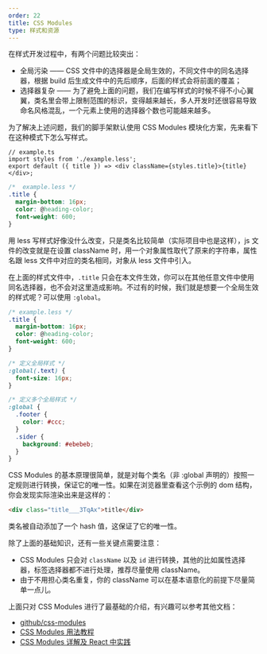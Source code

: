 ```yaml
---
order: 22
title: CSS Modules
type: 样式和资源
---
```


在样式开发过程中，有两个问题比较突出：

- 全局污染 —— CSS 文件中的选择器是全局生效的，不同文件中的同名选择器，根据 build 后生成文件中的先后顺序，后面的样式会将前面的覆盖；
- 选择器复杂 —— 为了避免上面的问题，我们在编写样式的时候不得不小心翼翼，类名里会带上限制范围的标识，变得越来越长，多人开发时还很容易导致命名风格混乱，一个元素上使用的选择器个数也可能越来越多。

为了解决上述问题，我们的脚手架默认使用 CSS Modules 模块化方案，先来看下在这种模式下怎么写样式。

```tsx
// example.ts
import styles from './example.less';
export default ({ title }) => <div className={styles.title}>{title}</div>;
```

```css
/*  example.less */
.title {
  margin-bottom: 16px;
  color: @heading-color;
  font-weight: 600;
}
```

用 less 写样式好像没什么改变，只是类名比较简单（实际项目中也是这样），js 文件的改变就是在设置 className 时，用一个对象属性取代了原来的字符串，属性名跟 less 文件中对应的类名相同，对象从 less 文件中引入。

在上面的样式文件中，`.title` 只会在本文件生效，你可以在其他任意文件中使用同名选择器，也不会对这里造成影响。不过有的时候，我们就是想要一个全局生效的样式呢？可以使用 `:global`。

```css
/* example.less */
.title {
  margin-bottom: 16px;
  color: @heading-color;
  font-weight: 600;
}

/* 定义全局样式 */
:global(.text) {
  font-size: 16px;
}

/* 定义多个全局样式 */
:global {
  .footer {
    color: #ccc;
  }
  .sider {
    background: #ebebeb;
  }
}
```

CSS Modules 的基本原理很简单，就是对每个类名（非 :global 声明的）按照一定规则进行转换，保证它的唯一性。如果在浏览器里查看这个示例的 dom 结构，你会发现实际渲染出来是这样的：

```html
<div class="title___3TqAx">title</div>
```

类名被自动添加了一个 hash 值，这保证了它的唯一性。

除了上面的基础知识，还有一些关键点需要注意：

- CSS Modules 只会对 `className` 以及 `id` 进行转换，其他的比如属性选择器，标签选择器都不进行处理，推荐尽量使用 className。
- 由于不用担心类名重复，你的 className 可以在基本语意化的前提下尽量简单一点儿。

上面只对 CSS Modules 进行了最基础的介绍，有兴趣可以参考其他文档：

- [github/css-modules](https://github.com/css-modules/css-modules)
- [CSS Modules 用法教程](http://www.ruanyifeng.com/blog/2016/06/css_modules.html)
- [CSS Modules 详解及 React 中实践](https://github.com/camsong/blog/issues/5)
